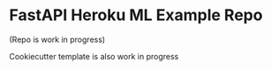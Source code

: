 # FastAPI Heroku ML Example Repo

(Repo is work in progress)



Cookiecutter template is also work in progress
